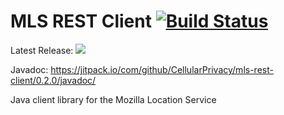 # MLS REST Client [![Build Status](https://travis-ci.org/CellularPrivacy/mls-rest-client.svg?branch=master)](https://travis-ci.org/CellularPrivacy/mls-rest-client)

Latest Release: [![](https://jitpack.io/v/CellularPrivacy/mls-rest-client.svg)](https://jitpack.io/#CellularPrivacy/mls-rest-client)

Javadoc: https://jitpack.io/com/github/CellularPrivacy/mls-rest-client/0.2.0/javadoc/

Java client library for the Mozilla Location Service
